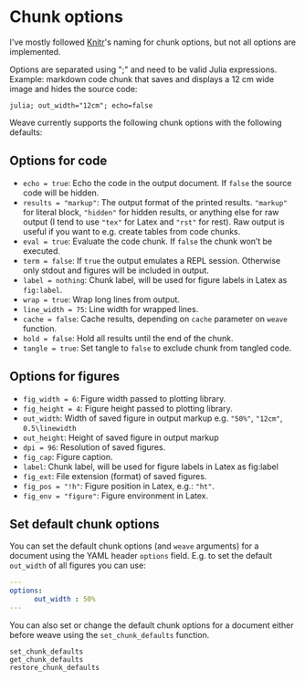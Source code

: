 # Chunk options

I've mostly followed [Knitr](http://yihui.name/knitr/options)'s naming for chunk options, but not all options are implemented.

Options are separated using ";" and need to be valid Julia expressions. Example: markdown code chunk that saves and displays a 12 cm wide image and hides the source code:

`julia; out_width="12cm"; echo=false`

Weave currently supports the following chunk options with the following defaults:

## Options for code

- `echo = true`: Echo the code in the output document. If `false` the source code will be hidden.
- `results = "markup"`: The output format of the printed results. `"markup"` for literal block, `"hidden"` for hidden results, or anything else for raw output (I tend to use `"tex"` for Latex and `"rst"` for rest). Raw output is useful if you want to e.g. create tables from code chunks.
- `eval = true`: Evaluate the code chunk. If `false` the chunk won’t be executed.
- `term = false`: If `true` the output emulates a REPL session. Otherwise only stdout and figures will be included in output.
- `label = nothing`: Chunk label, will be used for figure labels in Latex as `fig:label`.
- `wrap = true`: Wrap long lines from output.
- `line_width = 75`: Line width for wrapped lines.
- `cache = false`: Cache results, depending on `cache` parameter on `weave` function.
- `hold = false`: Hold all results until the end of the chunk.
- `tangle = true`: Set tangle to `false` to exclude chunk from tangled code.

## Options for figures

- `fig_width = 6`: Figure width passed to plotting library.
- `fig_height = 4`: Figure height passed to plotting library.
- `out_width`: Width of saved figure in output markup e.g. `"50%"`, `"12cm"`, `0.5\linewidth`
- `out_height`: Height of saved figure in output markup
- `dpi = 96`: Resolution of saved figures.
- `fig_cap`: Figure caption.
- `label`: Chunk label, will be used for figure labels in Latex as fig:label
- `fig_ext`: File extension (format) of saved figures.
- `fig_pos = "!h"`: Figure position in Latex, e.g.: `"ht"`.
- `fig_env = "figure"`: Figure environment in Latex.


## Set default chunk options

You can set the default chunk options (and `weave` arguments) for a document using the YAML header `options` field. E.g. to set the default `out_width` of all figures you can use:

```yaml
---
options:
      out_width : 50%
---
```

You can also set or change the default chunk options for a document either before weave using the `set_chunk_defaults` function.

```@docs
set_chunk_defaults
get_chunk_defaults
restore_chunk_defaults
```
